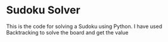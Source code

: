 <h1>Sudoku Solver</h1>
<p>This is the code for solving a Sudoku using Python. I have used Backtracking to solve the board and get the value</p>
<br/>